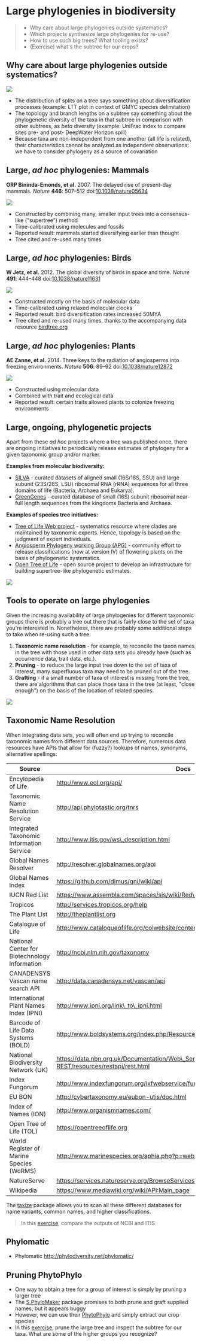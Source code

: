 Large phylogenies in biodiversity
=================================

> - Why care about large phylogenies outside systematics?
> - Which projects synthesize large phylogenies for re-use?
> - How to use such big trees? What tooling exists?
> - (Exercise) what's the subtree for our crops?

Why care about large phylogenies outside systematics?
-----------------------------------------------------

![](lecture1/ltt.png)

- The distribution of splits on a tree says something about diversification 
  processes (example: LTT plot in context of GMYC species delimitation)
- The topology and branch lengths on a subtree say something about the phylogenetic
  diversity of the taxa in that subtree in comparison with other subtrees, as
  _beta_ diversity (example: UniFrac index to compare sites pre- and post-
  DeepWater Horizon spill)
- Because taxa are non-independent from one another (all life is related), their 
  characteristics cannot be analyzed as independent observations: we have to 
  consider phylogeny as a source of covariation

Large, _ad hoc_ phylogenies: Mammals
------------------------------------

**ORP Bininda-Emonds, et al.** 2007. The delayed rise of present-day mammals.
_Nature_ **446**: 507–512 
doi:[10.1038/nature05634](http://doi.org/10.1038/nature05634)

![](lecture1/mammals.jpg)

- Constructed by combining many, smaller input trees into a consensus-like 
  ("supertree") method
- Time-calibrated using molecules and fossils
- Reported result: mammals started diversifying earlier than thought
- Tree cited and re-used many times

Large, _ad hoc_ phylogenies: Birds
----------------------------------

**W Jetz, et al.** 2012. The global diversity of birds in space and time.
_Nature_ **491**: 444–448
doi:[10.1038/nature11631](http://doi.org/10.1038/nature11631)

![](lecture1/birds.jpg)

- Constructed mostly on the basis of molecular data
- Time-calibrated using relaxed molecular clocks
- Reported result: bird diversification rates increased 50MYA
- Tree cited and re-used many times, thanks to the accompanying data 
  resource [birdtree.org](https://birdtree.org/)

Large, _ad hoc_ phylogenies: Plants
-----------------------------------

**AE Zanne, et al.** 2014. Three keys to the radiation of angiosperms into freezing 
environments. _Nature_ **506**: 89–92
doi:[10.1038/nature12872](http://doi.org/10.1038/nature12872)

![](lecture1/plants.jpg)

- Constructed using molecular data
- Combined with trait and ecological data
- Reported result: certain traits allowed plants to colonize freezing environments

Large, ongoing, phylogenetic projects
-------------------------------------

Apart from these _ad hoc_ projects where a tree was published once, there are ongoing
initiatives to periodically release estimates of phylogeny for a given taxonomic group
and/or marker.

**Examples from molecular biodiversity:**

- [SILVA](https://www.arb-silva.de/) - curated datasets of aligned small (16S/18S, SSU) 
  and large subunit (23S/28S, LSU) ribosomal RNA (rRNA) sequences for all three domains 
  of life (Bacteria, Archaea and Eukarya).
- [GreenGenes](http://greengenes.secondgenome.com/) - curated database of small (16S) 
  subunit ribosomal near-full length sequences from the kingdoms Bacteria and Archaea.

**Examples of species tree initiatives:**

- [Tree of Life Web project](http://tolweb.org/tree/) - systematics resource where 
  clades are maintained by taxonomic experts. Hence, topology is based on the judgment
  of expert individuals.
- [Angiosperm Phylogeny working Group (APG)](http://www.mobot.org/MOBOT/research/APweb/) -
  community effort to release classifications (now at version IV) of flowering plants on 
  the basis of phylogenetic systematics.
- [Open Tree of Life](https://tree.opentreeoflife.org) - open source project to develop
  an infrastructure for building supertree-like phylogenetic estimates.

![](lecture1/opentree.jpg)

Tools to operate on large phylogenies
-------------------------------------

Given the increasing availability of large phylogenies for different taxonomic groups
there is probably a tree out there that is fairly close to the set of taxa you're 
interested in. Nonetheless, there are probably some additional steps to take when
re-using such a tree:

1. **Taxonomic name resolution** - for example, to reconcile the taxon names in the tree
   with those used in other data sets you already have (such as occurrence data, trait
   data, etc.).
2. **Pruning** - to reduce the large input tree down to the set of taxa of interest, many
   superfluous taxa may need to be pruned out of the tree.
3. **Grafting** - if a small number of taxa of interest is missing from the tree, there 
   are algorithms that can place those taxa in the tree (at least, "close enough") on the
   basis of the location of related species.

![](lecture1/grafting.jpg)

Taxonomic Name Resolution
-------------------------

When integrating data sets, you will often end up trying to reconcile taxonomic names
from different data sources. Therefore, numerous data resources have APIs that allow for
(fuzzy?) lookups of names, synonyms, alternative spellings:

| Source                                        | Docs |
|-----------------------------------------------|------|
| Encylopedia of Life                           | http://www.eol.org/api/ |
| Taxonomic Name Resolution Service             | http://api.phylotastic.org/tnrs |
| Integrated Taxonomic Information Service      | http://www.itis.gov/ws\_description.html |
| Global Names Resolver                         | http://resolver.globalnames.org/api |
| Global Names Index                            | https://github.com/dimus/gni/wiki/api |
| IUCN Red List                                 | https://www.assembla.com/spaces/sis/wiki/Red\_List\_API?version=3 |
| Tropicos                                      | http://services.tropicos.org/help |
| The Plant List                                | http://theplantlist.org |
| Catalogue of Life                             | http://www.catalogueoflife.org/colwebsite/content/web-services |
| National Center for Biotechnology Information | http://ncbi.nlm.nih.gov/taxonomy |
| CANADENSYS Vascan name search API             | http://data.canadensys.net/vascan/api |
| International Plant Names Index (IPNI)        | http://www.ipni.org/link\_to\_ipni.html |
| Barcode of Life Data Systems (BOLD)           | http://www.boldsystems.org/index.php/Resources |
| National Biodiversity Network (UK)            | https://data.nbn.org.uk/Documentation/Web\_Services/Web\_Services-REST/resources/restapi/rest.html |
| Index Fungorum                                | http://www.indexfungorum.org/ixfwebservice/fungus.asmx |
| EU BON                                        | http://cybertaxonomy.eu/eubon-utis/doc.html |
| Index of Names (ION)                          | http://www.organismnames.com/ |
| Open Tree of Life (TOL)                       | https://opentreeoflife.org |
| World Register of Marine Species (WoRMS)      | http://www.marinespecies.org/aphia.php?p=webservice |
| NatureServe                                   | https://services.natureserve.org/BrowseServices/getSpeciesData/getSpeciesListREST.jsp |
| Wikipedia                                     | https://www.mediawiki.org/wiki/API:Main_page |

The [taxize](https://github.com/ropensci/taxize) package allows you to scan all these 
different databases for name variants, common names, and higher classifications.

> In this [exercise](lecture1/taxize.Rmd), compare the outputs of NCBI and ITIS

Phylomatic
----------

- Phylomatic http://phylodiversity.net/phylomatic/

Pruning PhytoPhylo
------------------

- One way to obtain a tree for a group of interest is simply by pruning a larger tree
- The [S.PhyloMaker](https://github.com/jinyizju/S.PhyloMaker) package promises to both
  prune and graft supplied names, but it appears buggy
- However, we can use their [PhytoPhylo](lecture3/PhytoPhylo.tre) and simply extract our
  crop species
- In this [exercise](lecture1/extract.Rmd), prune the large tree and inspect the subtree
  for our taxa. What are some of the higher groups you recognize?


